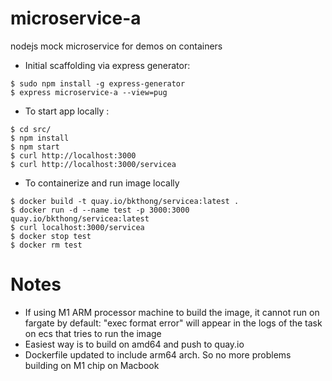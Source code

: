 # microservice-a
nodejs mock microservice for demos on containers


- Initial scaffolding via express generator:
```
$ sudo npm install -g express-generator
$ express microservice-a --view=pug
```

- To start app locally :
```
$ cd src/
$ npm install
$ npm start
$ curl http://localhost:3000
$ curl http://localhost:3000/servicea
```

- To containerize and run image locally
```
$ docker build -t quay.io/bkthong/servicea:latest .
$ docker run -d --name test -p 3000:3000 quay.io/bkthong/servicea:latest
$ curl localhost:3000/servicea
$ docker stop test
$ docker rm test
```

# Notes
- If using M1 ARM processor machine to build the image, it cannot run on fargate by default:
   "exec format error" will appear in the logs of the task on ecs that tries to run the image
- Easiest way is to build on amd64 and push to quay.io
- Dockerfile updated to include arm64 arch. So no more problems building on M1 chip on Macbook
